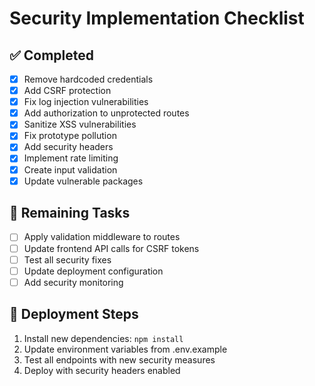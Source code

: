 # Security Implementation Checklist

## ✅ Completed
- [x] Remove hardcoded credentials
- [x] Add CSRF protection
- [x] Fix log injection vulnerabilities
- [x] Add authorization to unprotected routes
- [x] Sanitize XSS vulnerabilities
- [x] Fix prototype pollution
- [x] Add security headers
- [x] Implement rate limiting
- [x] Create input validation
- [x] Update vulnerable packages

## 🔄 Remaining Tasks
- [ ] Apply validation middleware to routes
- [ ] Update frontend API calls for CSRF tokens
- [ ] Test all security fixes
- [ ] Update deployment configuration
- [ ] Add security monitoring

## 🚀 Deployment Steps
1. Install new dependencies: `npm install`
2. Update environment variables from .env.example
3. Test all endpoints with new security measures
4. Deploy with security headers enabled
